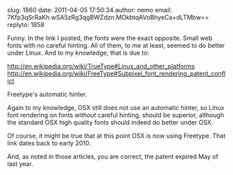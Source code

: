 slug:    1860
date:    2011-04-05 17:50:34
author:  nemo
email:   7Kfp3qSrRaKh.wSA5zRg3qgBWZdzn.MOkbtqAVoBhyeCa+dLTMbw==
replyto: 1858

Funny. In the link I posted, the fonts were the exact opposite. Small
web fonts with no careful hinting.  All of them, to me at least,
seemed to do better under Linux.  And to my knowledge, that is due to:

http://en.wikipedia.org/wiki/TrueType#Linux_and_other_platforms
http://en.wikipedia.org/wiki/FreeType#Subpixel_font_rendering_patent_conflict

Freetype's automatic hinter.

Again to my knowledge, OSX still does not use an automatic hinter, so
Linux font rendering on fonts *without* careful hinting, should be
superior, although the standard OSX high quality fonts should indeed
do better under OSX.

Of course, it might be true that at this point OSX is now using
Freetype.  That link dates back to early 2010.

And, as noted in those articles, you are correct, the patent expired
May of last year.
